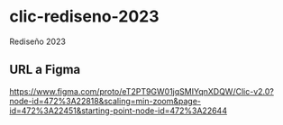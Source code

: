 # clic-rediseno-2023
Rediseño 2023

## URL a Figma
https://www.figma.com/proto/eT2PT9GW01jqSMIYqnXDQW/Clic-v2.0?node-id=472%3A22818&scaling=min-zoom&page-id=472%3A22451&starting-point-node-id=472%3A22644

